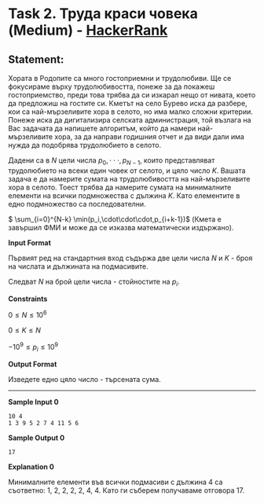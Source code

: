 # Task 2. Труда краси човека (Medium) - [HackerRank](<https://www.hackerrank.com/contests/sda-hw-5-2022/challenges/challenge-3723>)

## Statement:

Хората в Родопите са много гостоприемни и трудолюбиви. Ще се фокусираме върху трудолюбивостта, понеже за да покажеш гостоприемство, преди това трябва да си изкарал нещо от нивата, което да предложиш на гостите си. Кметът на село Бурево иска да разбере, кои са най-мързеливите хора в селото, но има малко сложни критерии. Понеже иска да дигитализира селската администрация, той възлага на Вас задачата да напишете алгоритъм, който да намери най-мързеливите хора, за да направи годишния отчет и да види дали има нужда да подобрява трудолюбието в селото.

Дадени са в $N$ цели числа $p_0,\cdot\cdot\cdot,p_{N-1}$, които представляват трудолюбието на всеки един човек от селото, и цяло число 
$K$. Вашата задача е да намерите сумата на трудолюбивостта на най-мързеливите хора в селото. Тоест трябва да намерите сумата на минималните елементи на всички подмножества с дължина $K$. Като елементите в едно подмножество са последователни.

$ \sum_{i=0}^{N-k} \min(p_i,\cdot\cdot\cdot,p_{i+k-1})$
(Кмета е завършил ФМИ и може да се изказва математически издържано).

**Input Format**

Първият ред на стандартния вход съдържа две цели числа $N$ и $K$ - броя на числата и дължината на подмасивите.

Следват $N$ на брой цели числа - стойностите на $p_i$.

**Constraints**

$0 \le N \le 10^6$

$0 \le K \le N$

$-10^9 \le p_i \le 10^9$

**Output Format**

Изведете едно цяло число - търсената сума.

---

**Sample Input 0**

```
10 4
1 3 9 5 2 7 4 11 5 6 
```

**Sample Output 0**

```
17
```

**Explanation 0**

Минималните елементи във всички подмасиви с дължина 4 са съответно: 1, 2, 2, 2, 2, 4, 4. Като ги съберем получаваме отговора 17.